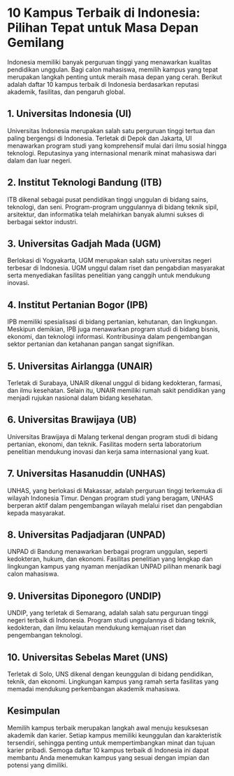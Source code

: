# 10 Kampus Terbaik di Indonesia: Pilihan Tepat untuk Masa Depan Gemilang

Indonesia memiliki banyak perguruan tinggi yang menawarkan kualitas pendidikan unggulan. Bagi calon mahasiswa, memilih kampus yang tepat merupakan langkah penting untuk meraih masa depan yang cerah. Berikut adalah daftar 10 kampus terbaik di Indonesia berdasarkan reputasi akademik, fasilitas, dan pengaruh global.

## 1. Universitas Indonesia (UI)
Universitas Indonesia merupakan salah satu perguruan tinggi tertua dan paling bergengsi di Indonesia. Terletak di Depok dan Jakarta, UI menawarkan program studi yang komprehensif mulai dari ilmu sosial hingga teknologi. Reputasinya yang internasional menarik minat mahasiswa dari dalam dan luar negeri.

## 2. Institut Teknologi Bandung (ITB)
ITB dikenal sebagai pusat pendidikan tinggi unggulan di bidang sains, teknologi, dan seni. Program-program unggulannya di bidang teknik sipil, arsitektur, dan informatika telah melahirkan banyak alumni sukses di berbagai sektor industri.

## 3. Universitas Gadjah Mada (UGM)
Berlokasi di Yogyakarta, UGM merupakan salah satu universitas negeri terbesar di Indonesia. UGM unggul dalam riset dan pengabdian masyarakat serta menyediakan fasilitas penelitian yang canggih untuk mendukung inovasi.

## 4. Institut Pertanian Bogor (IPB)
IPB memiliki spesialisasi di bidang pertanian, kehutanan, dan lingkungan. Meskipun demikian, IPB juga menawarkan program studi di bidang bisnis, ekonomi, dan teknologi informasi. Kontribusinya dalam pengembangan sektor pertanian dan ketahanan pangan sangat signifikan.

## 5. Universitas Airlangga (UNAIR)
Terletak di Surabaya, UNAIR dikenal unggul di bidang kedokteran, farmasi, dan ilmu kesehatan. Selain itu, UNAIR memiliki rumah sakit pendidikan yang menjadi rujukan nasional dalam bidang kesehatan.

## 6. Universitas Brawijaya (UB)
Universitas Brawijaya di Malang terkenal dengan program studi di bidang pertanian, ekonomi, dan teknik. Fasilitas modern serta laboratorium penelitian mendukung inovasi dan kerja sama internasional yang kuat.

## 7. Universitas Hasanuddin (UNHAS)
UNHAS, yang berlokasi di Makassar, adalah perguruan tinggi terkemuka di wilayah Indonesia Timur. Dengan program studi yang beragam, UNHAS berperan aktif dalam pengembangan wilayah melalui riset dan pengabdian kepada masyarakat.

## 8. Universitas Padjadjaran (UNPAD)
UNPAD di Bandung menawarkan berbagai program unggulan, seperti kedokteran, hukum, dan ekonomi. Fasilitas penelitian yang lengkap dan lingkungan kampus yang nyaman menjadikan UNPAD pilihan menarik bagi calon mahasiswa.

## 9. Universitas Diponegoro (UNDIP)
UNDIP, yang terletak di Semarang, adalah salah satu perguruan tinggi negeri terbaik di Indonesia. Program studi unggulannya di bidang teknik, kedokteran, dan ilmu kelautan mendukung kemajuan riset dan pengembangan teknologi.

## 10. Universitas Sebelas Maret (UNS)
Terletak di Solo, UNS dikenal dengan keunggulan di bidang pendidikan, teknik, dan ekonomi. Lingkungan kampus yang ramah serta fasilitas yang memadai mendukung perkembangan akademik mahasiswa.

## Kesimpulan
Memilih kampus terbaik merupakan langkah awal menuju kesuksesan akademik dan karier. Setiap kampus memiliki keunggulan dan karakteristik tersendiri, sehingga penting untuk mempertimbangkan minat dan tujuan karier pribadi. Semoga daftar 10 kampus terbaik di Indonesia ini dapat membantu Anda menemukan kampus yang sesuai dengan impian dan potensi yang dimiliki.
